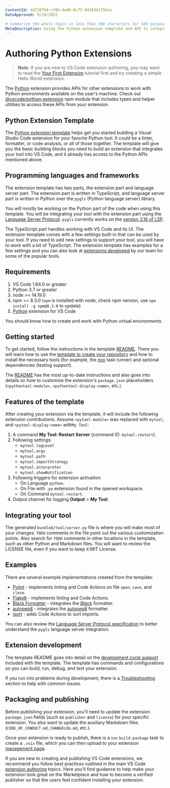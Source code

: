 ```yaml
---
ContentId: dd7207b0-cf8b-4ed6-8c75-941834179dca
DateApproved: 9/28/2022

# Summarize the whole topic in less than 300 characters for SEO purpose
MetaDescription: Using the Python extension template and API to integrate linters, formatters, and language features into Visual Studio Code
---
```

# Authoring Python Extensions

>**Note**: If you are new to VS Code extension authoring, you may want to read the [Your First Extension](/api/get-started/your-first-extension) tutorial first and try creating a simple Hello World extension.

The [Python](https://marketplace.visualstudio.com/items?itemName=ms-python.python) extension provides APIs for other extensions to work with Python environments available on the user's machine. Check out [@vscode/python-extension](https://www.npmjs.com/package/@vscode/python-extension) npm module that includes types and helper utilities to access these APIs from your extension.

## Python Extension Template

The [Python extension template](https://github.com/microsoft/vscode-python-tools-extension-template) helps get you started building a Visual Studio Code extension for your favorite Python tool. It could be a linter, formatter, or code analysis, or all of those together. The template will give you the basic building blocks you need to build an extension that integrates your tool into VS Code, and it already has access to the Python APIs mentioned above.

## Programming languages and frameworks

The extension template has two parts, the extension part and language server part. The extension part is written in TypeScript, and language server part is written in Python over the `pygls` (Python language server) library.

You will mostly be working on the Python part of the code when using this template. You will be integrating your tool with the extension part using the [Language Server Protocol](https://microsoft.github.io/language-server-protocol). `pygls` currently works on the [version 3.16 of LSP](https://microsoft.github.io/language-server-protocol/specifications/specification-3-16).

The TypeScript part handles working with VS Code and its UI. The extension template comes with a few settings built-in that can be used by your tool. If you need to add new settings to support your tool, you will have to work with a bit of TypeScript. The extension template has examples for a few settings and you can also look at [extensions developed](#examples) by our team for some of the popular tools.

## Requirements

1. VS Code 1.64.0 or greater
1. Python 3.7 or greater
1. node >= 14.19.0
1. npm >= 8.3.0 (`npm` is installed with node, check npm version, use `npm install -g npm@8.3.0` to update)
1. [Python](https://marketplace.visualstudio.com/items?itemName=ms-python.python) extension for VS Code

You should know how to create and work with Python virtual environments.

## Getting started

To get started, follow the instructions in the template [README](https://github.com/microsoft/vscode-python-tools-extension-template#readme). There you will learn how to use the [template to create your repository](https://docs.github.com/repositories/creating-and-managing-repositories/creating-a-repository-from-a-template) and how to install the necessary tools (for example, the [nox](https://nox.thea.codes) task runner) and optional dependencies (testing support).

The [README](https://github.com/microsoft/vscode-python-tools-extension-template#readme) has the most up-to-date instructions and also goes into details on how to customize the extension's `package.json` placeholders (`<pythontool-module>`, `<pythontool-display-name>`, etc.).

## Features of the template

After creating your extension via the template, it will include the following extension contributions. Assume `<pytool-module>` was replaced with `mytool`, and `<pytool-display-name>` with`My Tool`:

1. A command **My Tool: Restart Server** (command ID: `mytool.restart`).
1. Following settings:
    * `mytool.logLevel`
    * `mytool.args`
    * `mytool.path`
    * `mytool.importStrategy`
    * `mytool.interpreter`
    * `mytool.showNotification`
1. Following triggers for extension activation:
    * On Language `python`.
    * On File with `.py` extension found in the opened workspace.
    * On Command `mytool.restart`.
1. Output channel for logging **Output** > **My Tool**.

## Integrating your tool

The generated `bundled/tool/server.py` file is where you will make most of your changes. `TODO` comments in the file point out the various customization points. Also search for `TODO` comments in other locations in the template, such as other Python and Markdown files. You will want to review the LICENSE file, even if you want to keep it MIT License.

## Examples

There are several example implementations created from the template:

* [Pylint](https://github.com/microsoft/vscode-pylint/tree/main/bundled/tool) - implements linting and Code Actions on file `open`, `save`, and `close`.
* [Flake8](https://github.com/microsoft/vscode-flake8/tree/main/bundled/tool) - implements linting and Code Actions.
* [Black Formatter](https://github.com/microsoft/vscode-black-formatter/tree/main/bundled/tool) - integrates the [*Black*](https://github.com/python/black) formatter.
* [autopep8](https://github.com/microsoft/vscode-autopep8/tree/main/bundled/tool) - integrates the [autopep8](https://pypi.org/project/autopep8) formatter.
* [isort](https://github.com/microsoft/vscode-isort/blob/main/bundled/tool) - adds Code Actions to sort imports.

You can also review the [Language Server Protocol specification](https://microsoft.github.io/language-server-protocol/specifications/specification-3-16) to better understand the `pygls` language server integration.

## Extension development

The template README goes into detail on the [development cycle support](https://github.com/microsoft/vscode-python-tools-extension-template#debugging) included with the template. The template has commands and configurations so you can build, run, debug, and test your extension.

If you run into problems during development, there is a [Troubleshooting](https://github.com/microsoft/vscode-python-tools-extension-template#troubleshooting) section to help with common issues.

## Packaging and publishing

Before publishing your extension, you'll need to update the extension `package.json` fields (such as `publisher` and `license`) for your specific extension. You also want to update the auxiliary Markdown files (`CODE_OF_CONDUCT.md`, `CHANGELOG.md`, etc.).

Once your extension is ready to publish, there is a `nox` `build-package` task to create a `.vsix` file, which you can then upload to your extension [management page](https://marketplace.visualstudio.com/manage).

If you are new to creating and publishing VS Code extensions, we recommend you follow best practices outlined in the main VS Code [extension authoring](/api/working-with-extensions/publishing-extension#advanced-usage) topics. Here you'll find guidance to help make your extension look great on the Marketplace and how to become a verified publisher so that the users feel confident installing your extension.
